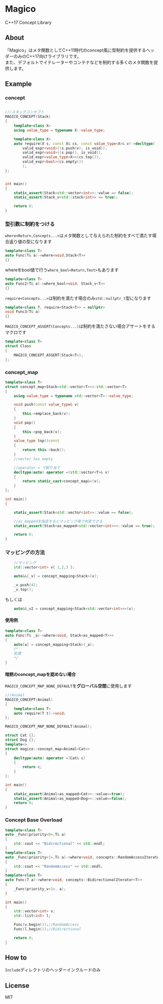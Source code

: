 ﻿# Magico
C++17 Concept Library
## About

「Magico」はメタ関数としてC++11時代のconcept風に型制約を提供するヘッダーのみのC++17向けライブラリです。  
また、デフォルトでイテレーターやコンテナなどを制約する多くのメタ関数を提供します。


## Example

### concept

```cpp

///スタックコンセプト
MAGICO_CONCEPT(Stack)
{
	template<class X>
	using value_type = typename X::value_type;

	template<class X>
	auto require(X s, const X& cs, const value_type<X>& v)->decltype(
		valid_expr<void>((s.push(v), is_void)),
		valid_expr<void>((s.pop(), is_void)),
		valid_expr<value_type<X>>(cs.top()),
		valid_expr<bool>(cs.empty())
		);
};


int main()
{
	static_assert(Stack<std::vector<int>>::value == false);
	static_assert(Stack_v<std::stack<int>> == true);

	return 0;
}

```

### 型引数に制約をつける


`where<Return,Concepts...>`はメタ関数として与えられた制約をすべて満たす場合返り値の型になります  
```cpp
template<class T>
auto Func(T& a)->where<void,Stack<T>>
{}
```
whereをbool値で行う`where_bool<Return,Test>`もあります
```cpp
template<class T>
auto Func2(T& a)->where_bool<void, Stack_v<T>>
{}
```
`require<Concepts...>`は制約を満たす場合のみ`std::nullptr_t`型になります

```cpp
template<class T, require<Stack<T>> = nullptr>
void Func3(T& a)
{}
```
`MAGICO_CONCEPT_ASSERT(Concepts...)`は制約を満たさない場合アサートをするマクロです
```cpp
template<class T>
struct Class
{
	MAGICO_CONCEPT_ASSERT(Stack<T>);
};

```

### concept_map

```cpp
template<class T>
struct concept_map<Stack<std::vector<T>>>:std::vector<T>
{
	using value_type = typename std::vector<T>::value_type;

	void push(const value_type& v)
	{
		this->emplace_back(v);
	}
	void pop()
	{
		this->pop_back(v);
	}
	value_type top()const
	{
		return this->back();
	}
	//vector has empty

	//operator = で割り当て
	decltype(auto) operator =(std::vector<T>& v)
	{
		return static_cast<concept_map&>(v);
	}
};

int main()
{

	static_assert(Stack<std::vector<int>>::value == false);

	//as_mappedを指定するとマッピング後で判定できる
	static_assert(Stack<as_mapped<std::vector<int>>>::value == true);

	return 0;
}
```

### マッピングの方法

```cpp
	//マッピング
	std::vector<int> v{ 1,2,3 };

	auto&&[_v] = concept_mapping<Stack>(v);

	_v.push(4);
	_v.top();
```
もしくは

```cpp
	auto&&_v2 = concept_mapping<Stack<std::vector<int>>>(v);

```
#### 使用例
```cpp
template<class T>
auto Func(T& _a)->where<void, Stack<as_mapped<T>>>
{
	auto[a] = concept_mapping<Stack>(_a);
	/*
	処理
	*/
}
```

#### 暗黙のconcept_mapを認めない場合

`MAGICO_CONCEPT_MAP_NONE_DEFAULT`を**グローバル空間**に使用します
```cpp
///Animal
MAGICO_CONCEPT(Animal)
{
	template<class T>
	auto require(T t)->void;
};

MAGICO_CONCEPT_MAP_NONE_DEFAULT(Animal);

struct Cat {};
struct Dog {};
template<>
struct magico::concept_map<Animal<Cat>>
{
	decltype(auto) operator =(Cat& c)
	{
		return c;
	}
};

int main()
{
	static_assert(Animal<as_mapped<Cat>>::value==true);
	static_assert(Animal<as_mapped<Dog>>::value==false);
	return 0;
}

```
### Concept Base Overload
```cpp
template<class T>
auto _Func(priority<0>,T& a)
{
	std::cout << "Bidirectional" << std::endl;
}
template<class T>
auto _Func(priority<1>,T& a)->where<void, concepts::RandomAccessIterator<T>>
{
	std::cout << "RandomAccess" << std::endl;
}
template<class T>
auto Func(T a)->where<void, concepts::BidirectionalIterator<T>>
{
	_Func(priority_v<1>, a);
}

int main()
{
	std::vector<int> v;
	std::list<int> l;

	Func(v.begin());//RandomAccess
	Func(l.begin());//Bidirectional

	return 0;
}

```

## How to
`Include`ディレクトリのヘッダーインクルードのみ

## License
MIT
